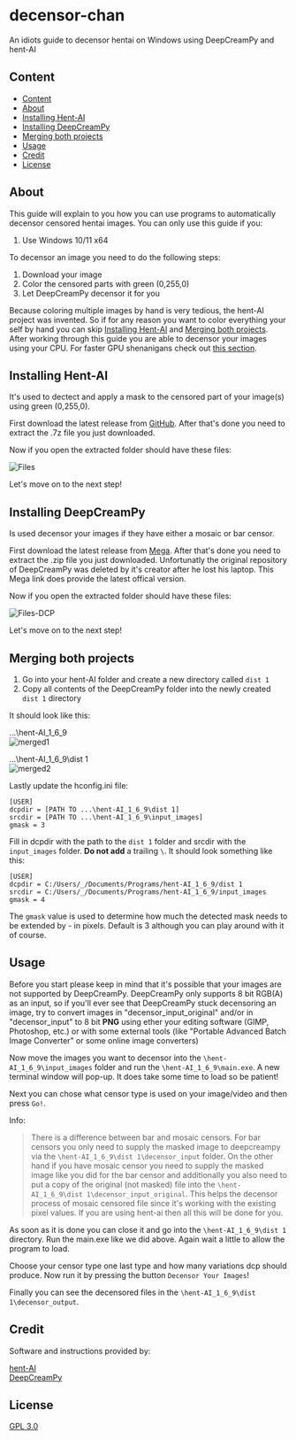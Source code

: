 # decensor-chan <!-- omit in toc --> 

An idiots guide to decensor hentai on Windows using DeepCreamPy and hent-AI

## Content

- [Content](#content)
- [About](#about)
- [Installing Hent-AI](#installing-hent-ai)
- [Installing DeepCreamPy](#installing-deepcreampy)
- [Merging both projects](#merging-both-projects)
- [Usage](#usage)
- [Credit](#credit)
- [License](#license)

## About

This guide will explain to you how you can use programs to automatically decensor censored hentai images. You can only use this guide if you:

1. Use Windows 10/11 x64

To decensor an image you need to do the following steps:

1. Download your image
2. Color the censored parts with green (0,255,0)
3. Let DeepCreamPy decensor it for you 

Because coloring multiple images by hand is very tedious, the hent-AI project was invented. So if for any reason you want to color everything your self by hand you can skip [Installing Hent-AI](#installing-hent-ai) and [Merging both projects](#merging-both-projects). After working through this guide you are able to decensor your images using your CPU. For faster GPU shenanigans check out [this section](https://github.com/natethegreate/hent-AI#requirements).

## Installing Hent-AI

It's used to dectect and apply a mask to the censored part of your image(s) using green (0,255,0).

First download the latest release from [GitHub](https://github.com/natethegreate/hent-AI/releases/download/v1.6.9/hent-AI_1_6_9.7z). After that's done you need to extract the .7z file you just downloaded.

Now if you open the extracted folder should have these files:  

![Files](https://i.imgur.com/5g4dive.png)

Let's move on to the next step!

## Installing DeepCreamPy

Is used decensor your images if they have either a mosaic or bar censor.

First download the latest release from [Mega](https://mega.nz/file/mhESmDqB#K1oGhABr2uPmxEHcbJD6uVLGhCLeZoUB7h2Z8Duyfvg). After that's done you need to extract the .zip file you just downloaded. Unfortunatly the original repository of DeepCreamPy was deleted by it's creator after he lost his laptop. This Mega link does provide the latest offical version.

Now if you open the extracted folder should have these files:  

![Files-DCP](https://i.imgur.com/rV4flVI.png)

Let's move on to the next step!

## Merging both projects

1. Go into your hent-AI folder and create a new directory called ```dist 1```
2. Copy all contents of the DeepCreamPy folder into the newly created ```dist 1``` directory

It should look like this:

...\hent-AI_1_6_9\
![merged1](https://i.imgur.com/LcPpADi.png)

...\hent-AI_1_6_9\dist 1\
![merged2](https://i.imgur.com/rV4flVI.png)

Lastly update the hconfig.ini file:

```
[USER]
dcpdir = [PATH TO ...\hent-AI_1_6_9\dist 1]
srcdir = [PATH TO ...\hent-AI_1_6_9\input_images]
gmask = 3
```

Fill in dcpdir with the path to the ```dist 1``` folder and srcdir with the ```input_images``` folder. **Do not add** a trailing ```\```.
It should look something like this:

```
[USER]
dcpdir = C:/Users/_/Documents/Programs/hent-AI_1_6_9/dist 1
srcdir = C:/Users/_/Documents/Programs/hent-AI_1_6_9/input_images
gmask = 4
```

The ```gmask``` value is used to determine how much the detected mask needs to be extended by - in pixels. Default is 3 although you can play around with it of course.

## Usage

Before you start please keep in mind that it's possible that your images are not supported by DeepCreamPy. DeepCreamPy only supports 8 bit RGB(A) as an input, so if you'll ever see that DeepCreamPy stuck decensoring an image, try to convert images in "decensor_input_original" and/or in "decensor_input" to 8 bit **PNG** using ether your editing software (GIMP, Photoshop, etc.) or with some external tools (like "Portable Advanced Batch Image Converter" or some online image converters)

Now move the images you want to decensor into the ```\hent-AI_1_6_9\input_images``` folder and run the ```\hent-AI_1_6_9\main.exe```. A new terminal window will pop-up. It does take some time to load so be patient!

Next you can chose what censor type is used on your image/video and then press ```Go!```. 

Info:

>There is a difference between bar and mosaic censors. For bar censors you only need to supply the masked image to deepcreampy via the ```\hent-AI_1_6_9\dist 1\decensor_input``` folder. On the other hand if you have mosaic censor you need to supply the masked image like you did for the bar censor and additionally you also need to put a copy of the original (not masked) file into the ```\hent-AI_1_6_9\dist 1\decensor_input_original```. This helps the decensor process of mosaic censored file since it's working with the existing pixel values. If you are using hent-ai then all this will be done for you.

As soon as it is done you can close it and go into the ```\hent-AI_1_6_9\dist 1``` directory. Run the main.exe like we did above. Again wait a little to allow the program to load.

Choose your censor type one last type and how many variations dcp should produce. Now run it by pressing the button ```Decensor Your Images```!

Finally you can see the decensored files in the ```\hent-AI_1_6_9\dist 1\decensor_output```.

## Credit

Software and instructions provided by:

[hent-AI](https://github.com/natethegreate/hent-AI/)  
[DeepCreamPy](https://github.com/deeppomf/DeepCreamPy)

## License

[GPL 3.0](LICENSE)
